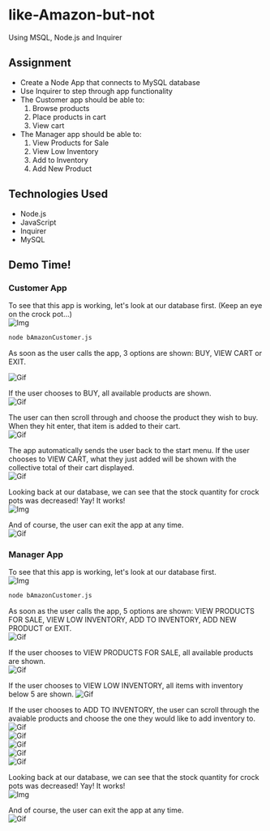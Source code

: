 # like-Amazon-but-not
Using MSQL, Node.js and Inquirer

## Assignment
* Create a Node App that connects to MySQL database
* Use Inquirer to step through app functionality
* The Customer app should be able to:
    1. Browse products
    2. Place products in cart
    3. View cart
* The Manager app should be able to:
    1. View Products for Sale
    2. View Low Inventory
    3. Add to Inventory
    4. Add New Product

## Technologies Used
* Node.js
* JavaScript
* Inquirer
* MySQL

## Demo Time!

### Customer App
To see that this app is working, let's look at our database first. (Keep an eye on the crock pot...)   
![Img](images/customer_before.png)

```bash
node bAmazonCustomer.js
```  
As soon as the user calls the app, 3 options are shown: BUY, VIEW CART or EXIT.  

![Gif](gifs/customer_step1.gif)  

If the user chooses to BUY, all available products are shown.  
![Gif](gifs/customer_step2.gif)

The user can then scroll through and choose the product they wish to buy. When they hit enter, that item is added to their cart.  
![Gif](gifs/customer_step3.gif)  

The app automatically sends the user back to the start menu. If the user chooses to VIEW CART, what they just added will be shown with the collective total of their cart displayed.  
![Gif](gifs/customer_step4.gif)  

Looking back at our database, we can see that the stock quantity for crock pots was decreased! Yay! It works!  
![Img](images/customer_after.png)  

And of course, the user can exit the app at any time.  
![Gif](gifs/customer_step5.gif)  

### Manager App
To see that this app is working, let's look at our database first.    
![Img](images/manager_before.png)

```bash
node bAmazonCustomer.js
```  
As soon as the user calls the app, 5 options are shown: VIEW PRODUCTS FOR SALE, VIEW LOW INVENTORY, ADD TO INVENTORY, ADD NEW PRODUCT or EXIT.  
![Gif](gifs/manager_step1.gif)  

If the user chooses to VIEW PRODUCTS FOR SALE, all available products are shown.  
![Gif](gifs/manager_step2.gif)

If the user chooses to VIEW LOW INVENTORY, all items with inventory below 5 are shown. 
![Gif](gifs/manager_step3.gif)  

If the user chooses to ADD TO INVENTORY, the user can scroll through the avaiable products and choose the one they would like to add inventory to.
![Gif](gifs/customer_step4.gif)  
![Gif](gifs/customer_step5.gif)  
![Gif](gifs/customer_step6.gif)  
![Gif](gifs/customer_step7.gif)  
![Gif](gifs/customer_step8.gif)  

Looking back at our database, we can see that the stock quantity for crock pots was decreased! Yay! It works!  
![Img](images/customer_after.png)  

And of course, the user can exit the app at any time.  
![Gif](gifs/customer_step5.gif)  

